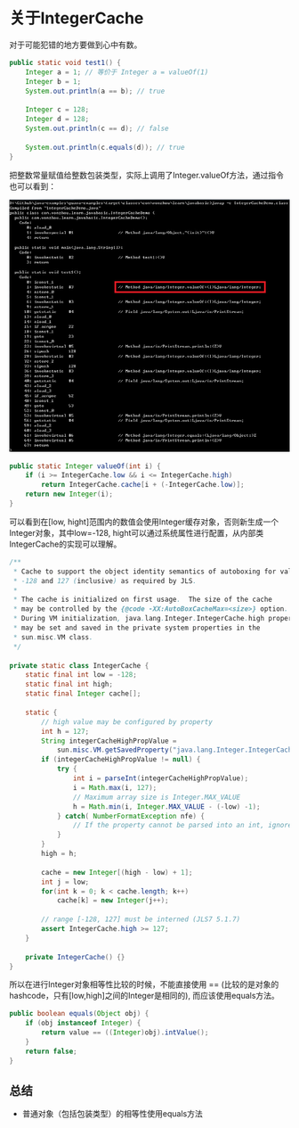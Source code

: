 # 关于IntegerCache


对于可能犯错的地方要做到心中有数。

```java
public static void test1() {
    Integer a = 1; // 等价于 Integer a = valueOf(1)
    Integer b = 1;
    System.out.println(a == b); // true

    Integer c = 128;
    Integer d = 128;
    System.out.println(c == d); // false

    System.out.println(c.equals(d)); // true
}
```

把整数常量赋值给整数包装类型，实际上调用了Integer.valueOf方法，通过指令也可以看到：

![](./image/integer-valueof.jpg)


```java
public static Integer valueOf(int i) {
    if (i >= IntegerCache.low && i <= IntegerCache.high)
        return IntegerCache.cache[i + (-IntegerCache.low)];
    return new Integer(i);
}
```

可以看到在[low, hight]范围内的数值会使用Integer缓存对象，否则新生成一个Integer对象，其中low=-128, hight可以通过系统属性进行配置，从内部类IntegerCache的实现可以理解。

```java
/**
 * Cache to support the object identity semantics of autoboxing for values between
 * -128 and 127 (inclusive) as required by JLS.
 *
 * The cache is initialized on first usage.  The size of the cache
 * may be controlled by the {@code -XX:AutoBoxCacheMax=<size>} option.
 * During VM initialization, java.lang.Integer.IntegerCache.high property
 * may be set and saved in the private system properties in the
 * sun.misc.VM class.
 */
 
private static class IntegerCache {
    static final int low = -128;
    static final int high;
    static final Integer cache[];

    static {
        // high value may be configured by property
        int h = 127;
        String integerCacheHighPropValue =
            sun.misc.VM.getSavedProperty("java.lang.Integer.IntegerCache.high");
        if (integerCacheHighPropValue != null) {
            try {
                int i = parseInt(integerCacheHighPropValue);
                i = Math.max(i, 127);
                // Maximum array size is Integer.MAX_VALUE
                h = Math.min(i, Integer.MAX_VALUE - (-low) -1);
            } catch( NumberFormatException nfe) {
                // If the property cannot be parsed into an int, ignore it.
            }
        }
        high = h;

        cache = new Integer[(high - low) + 1];
        int j = low;
        for(int k = 0; k < cache.length; k++)
            cache[k] = new Integer(j++);

        // range [-128, 127] must be interned (JLS7 5.1.7)
        assert IntegerCache.high >= 127;
    }

    private IntegerCache() {}
}
```

所以在进行Integer对象相等性比较的时候，不能直接使用 == (比较的是对象的hashcode，只有[low,high]之间的Integer是相同的), 而应该使用equals方法。

```java
public boolean equals(Object obj) {
    if (obj instanceof Integer) {
        return value == ((Integer)obj).intValue();
    }
    return false;
}
```


## 总结

* 普通对象（包括包装类型）的相等性使用equals方法

